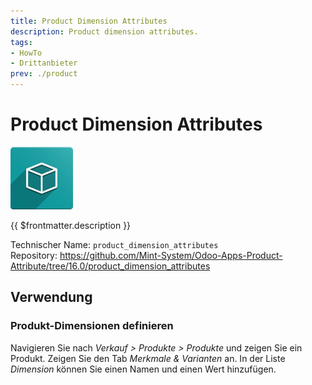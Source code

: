 ```yaml
---
title: Product Dimension Attributes
description: Product dimension attributes.
tags:
- HowTo
- Drittanbieter
prev: ./product
---
```

# Product Dimension Attributes
![icon_oms_box](attachments/icon_oms_box.png)

{{ $frontmatter.description }}

Technischer Name: `product_dimension_attributes`\
Repository: <https://github.com/Mint-System/Odoo-Apps-Product-Attribute/tree/16.0/product_dimension_attributes>

## Verwendung

### Produkt-Dimensionen definieren

Navigieren Sie nach *Verkauf > Produkte > Produkte* und zeigen Sie ein Produkt. Zeigen Sie den Tab *Merkmale & Varianten* an. In der Liste *Dimension* können Sie einen Namen und einen Wert hinzufügen.